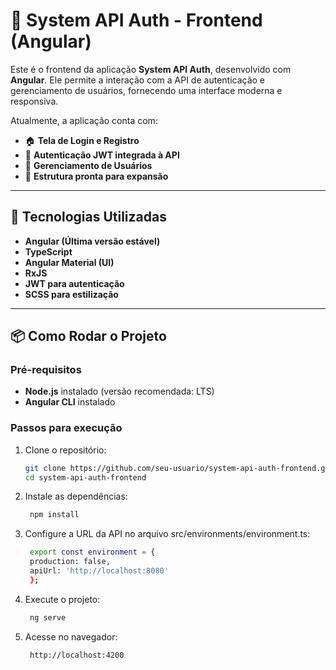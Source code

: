 # 🎨 System API Auth - Frontend (Angular)

Este é o frontend da aplicação **System API Auth**, desenvolvido com **Angular**. Ele permite a interação com a API de autenticação e gerenciamento de usuários, fornecendo uma interface moderna e responsiva.

Atualmente, a aplicação conta com:

- 🏠 **Tela de Login e Registro**
- 🔑 **Autenticação JWT integrada à API**
- 👤 **Gerenciamento de Usuários**
- 🚀 **Estrutura pronta para expansão**

---

## 🚀 Tecnologias Utilizadas

- **Angular (Última versão estável)**
- **TypeScript**
- **Angular Material (UI)**
- **RxJS**
- **JWT para autenticação**
- **SCSS para estilização**

---

## 📦 Como Rodar o Projeto

### Pré-requisitos

- **Node.js** instalado (versão recomendada: LTS)
- **Angular CLI** instalado

### Passos para execução

1. Clone o repositório:
   ```sh
   git clone https://github.com/seu-usuario/system-api-auth-frontend.git
   cd system-api-auth-frontend

2. Instale as dependências:
   ```sh
    npm install

3. Configure a URL da API no arquivo src/environments/environment.ts:
   ```sh
    export const environment = {
    production: false,
    apiUrl: 'http://localhost:8080'
    };
4. Execute o projeto:
   ```sh
    ng serve

5. Acesse no navegador:
   ```sh
    http://localhost:4200
